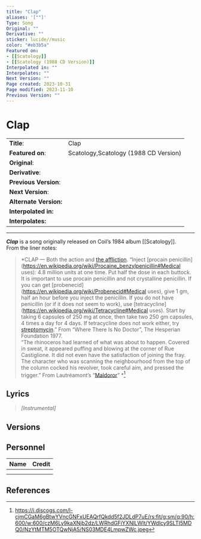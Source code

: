 ```yaml
---
title: "Clap"
aliases: '[""]'
Type: Song
Original: ""
Derivative: ""
sticker: lucide//music
color: "#eb3b5a"
Featured on:
- [[Scatology]]
- [[Scatology (1988 CD Version)]]
Interpolated in: ""
Interpolates: ""
Next Version: ""
Page created: 2023-10-31
Page modified: 2023-11-10
Previous Version: ""
---
```


# Clap

|  |  |
| --- | --- |
| __Title__: | Clap |
| __Featured on__: | Scatology,Scatology (1988 CD Version) |
| __Original__: |  |
| __Derivative__: |  |
| __Previous Version__: |  |
| __Next Version__: |  |
| __Alternate Version:__ |  |
| __Interpolated in:__ |  |
| __Interpolates:__ |  |

---

*__Clap__* is a song originally released on Coil’s 1984 album [[Scatology]].  
From the liner notes:

> *CLAP — Both the action and [the affliction](https://en.wikipedia.org/wiki/Gonorrhea). “Inject [procain penicillin](<https://en.wikipedia.org/wiki/Procaine_benzylpenicillin#Medical> uses): 4.8 million units at one time. Put half the dose in each buttock. It is important to use procain penicillin and not crystalline penicillin. If you can get [probenecid](<https://en.wikipedia.org/wiki/Probenecid#Medical> uses), give 1 gm, half an hour before you inject the penicillin. If you do not have penicillin (or if it does not seem to work), use [tetracycline](<https://en.wikipedia.org/wiki/Tetracycline#Medical> uses). Start by taking 6 capsules of 250 mg at once, then take two 250 gm capsules, 4 times a day for 4 days. If tetracycline does not work either, try [streptomycin](https://en.wikipedia.org/wiki/Streptomycin).” From “Where There Is No Doctor”, The Hesperian Foundation 1977.  
> “The rhinoceros had learned of what was about to happen. Covered in sweat, it appeared puffing and blowing at the corner of Rue Castiglione. It did not even have the satisfaction of joining the fray. The character who was scanning the neighbourhood from the top of the column cocked his revolver, took careful aim, and pressed the trigger.” From Lautréamont’s “[Maldoror](https://en.wikipedia.org/wiki/Les_Chants_de_Maldoror)” *[^1]

## Lyrics

> *[Instrumental]*

## Versions

## Personnel

|Name|Credit|
|---|---|
|||
|||

## References

[^1]: <https://i.discogs.com/l-cjmCGaM6gBtwYVncGNFxUEAQrfQkdd5f2JDLdP7uE/rs:fit/g:sm/q:90/h:600/w:600/czM6Ly9kaXNjb2dz/LWRhdGFiYXNlLWlt/YWdlcy9SLTI5MDQ0/NzYtMTM5OTQwNjA5/NS03MDE4LmpwZWc.jpeg>
